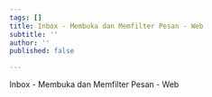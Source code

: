```yaml
---
tags: []
title: Inbox - Membuka dan Memfilter Pesan - Web
subtitle: ''
author: ''
published: false

---
```

Inbox - Membuka dan Memfilter Pesan - Web
